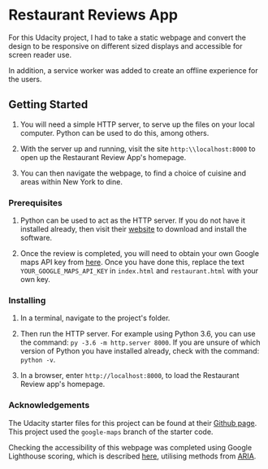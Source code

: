 # Restaurant Reviews App

For this Udacity project, I had to take a static webpage and convert the design to be responsive on different sized displays and accessible for screen reader use.

In addition, a service worker was added to create an offline experience for the users.

## Getting Started

1. You will need a simple HTTP server, to serve up the files on your local computer.  Python can be used to do this, among others.

2. With the server up and running, visit the site `http:\\localhost:8000` to open up the Restaurant Review App's homepage.

3. You can then navigate the webpage, to find a choice of cuisine and areas within New York to dine.

### Prerequisites

1. Python can be used to act as the HTTP server.  If you do not have it installed already, then visit their [website](https://www.python.org/) to download and install the software.

2. Once the review is completed, you will need to obtain your own Google maps API key from [here](https://developers.google.com/maps/documentation/javascript/get-api-key).  Once you have done this, replace the text `YOUR_GOOGLE_MAPS_API_KEY` in `index.html` and `restaurant.html` with your own key.

### Installing

1.  In a terminal, navigate to the project's folder.

2.  Then run the HTTP server.  For example using Python 3.6, you can use the command: `py -3.6 -m http.server 8000`. If you are unsure of which version of Python you have installed already, check with the command: `python -v`.

3. In a browser, enter `http://localhost:8000`, to load the Restaurant Review app's homepage.

### Acknowledgements

The Udacity starter files for this project can be found at their [Github page](https://github.com/udacity/mws-restaurant-stage-1).  This project used the `google-maps` branch of the starter code.

Checking the accessibility of this webpage was completed using Google Lighthouse scoring, which is described [here](https://developers.google.com/web/tools/lighthouse/), utilising methods from [ARIA](https://www.w3.org/WAI/standards-guidelines/aria/).
